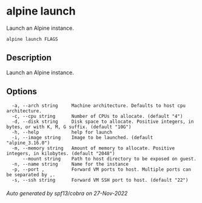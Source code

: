 # alpine launch

Launch an Alpine instance.

```
alpine launch FLAGS
```

## Description

Launch an Alpine instance.

## Options

```
  -a, --arch string     Machine architecture. Defaults to host cpu architecture.
  -c, --cpu string      Number of CPUs to allocate. (default "4")
  -d, --disk string     Disk space to allocate. Positive integers, in bytes, or with K, M, G suffix. (default "10G")
  -h, --help            help for launch
  -i, --image string    Image to be launched. (default "alpine_3.16.0")
  -m, --memory string   Amount of memory to allocate. Positive integers, in kilobytes. (default "2048")
      --mount string    Path to host directory to be exposed on guest.
  -n, --name string     Name for the instance
  -p, --port ,          Forward VM ports to host. Multiple ports can be separated by ,.
  -s, --ssh string      Forward VM SSH port to host. (default "22")
```

###### Auto generated by spf13/cobra on 27-Nov-2022
